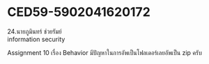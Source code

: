 # CED59-5902041620172
24.นายภูมินทร์ ช่วยรัมย์<br>
information security<br>

Assignment 10 เรื่อง Behavior มีปัญหาในการอัพเป็นโฟลเดอร์เลยอัพเป็น zip ครับ
